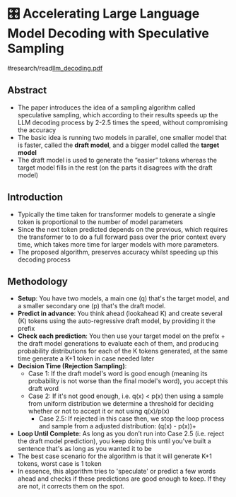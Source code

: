 # 🎛️ Accelerating Large Language Model Decoding with Speculative Sampling
#research/read[llm_decoding.pdf](llm_decoding.pdf)<!-- {"embed":"true", "preview":"true"} -->
## Abstract
* The paper introduces the idea of a sampling algorithm called speculative sampling, which according to their results speeds up the LLM decoding process by 2-2.5 times the speed, without compromising the accuracy
* The basic idea is running two models in parallel, one smaller model that is faster, called the **draft model**, and a bigger model called the **target model**
* The draft model is used to generate the “easier” tokens whereas the target model fills in the rest (on the parts it disagrees with the draft model)

## Introduction
* Typically the time taken for transformer models to generate a single token is proportional to the number of model parameters
* Since the next token predicted depends on the previous, which requires the transformer to to do a full forward pass over the prior context every time, which takes more time for larger models with more parameters.
* The proposed algorithm, preserves accuracy whilst speeding up this decoding process

## Methodology
* **Setup**: You have two models, a main one (q) that's the target model, and a smaller secondary one (p) that's the draft model.
* **Predict in advance**: You think ahead (lookahead K) and create several (K) tokens using the auto-regressive draft model, by providing it the prefix 
* **Check each prediction**: You then use your target model on the prefix + the draft model generations to evaluate each of them, and producing probability distributions for each of the K tokens generated, at the same time generate a K+1 token in case needed later
* **Decision Time (Rejection Sampling)**:  
  * Case 1: If the draft model's word is good enough (meaning its probability is not worse than the final model's word), you accept this draft word
  * Case 2: If it's not good enough, i.e. q(x) < p(x) then using a sample from uniform distribution we determine a threshold for deciding whether or not to accept it or not using q(x)/p(x)
    * Case 2.5: If rejected in this case then, we stop the loop process and sample from a adjusted distribution: (q(x) - p(x))+  
* **Loop Until Complete**: As long as you don’t run into Case 2.5 (i.e. reject the draft model prediction), you keep doing this until you've built a sentence that's as long as you wanted it to be
* The best case scenario for the algorithm is that it will generate K+1 tokens, worst case is 1 token
* In essence, this algorithm tries to 'speculate' or predict a few words ahead and checks if these predictions are good enough to keep. If they are not, it corrects them on the spot.

